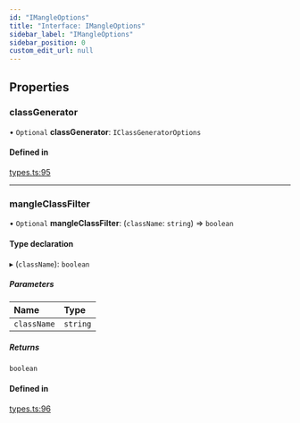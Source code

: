 ```yaml
---
id: "IMangleOptions"
title: "Interface: IMangleOptions"
sidebar_label: "IMangleOptions"
sidebar_position: 0
custom_edit_url: null
---
```


## Properties

### classGenerator

• `Optional` **classGenerator**: `IClassGeneratorOptions`

#### Defined in

[types.ts:95](https://github.com/sonofmagic/weapp-tailwindcss/blob/54db673b/src/types.ts#L95)

---

### mangleClassFilter

• `Optional` **mangleClassFilter**: (`className`: `string`) => `boolean`

#### Type declaration

▸ (`className`): `boolean`

##### Parameters

| Name        | Type     |
| :---------- | :------- |
| `className` | `string` |

##### Returns

`boolean`

#### Defined in

[types.ts:96](https://github.com/sonofmagic/weapp-tailwindcss/blob/54db673b/src/types.ts#L96)
